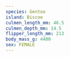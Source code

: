 ```yaml
---
species: Gentoo
island: Biscoe
culmen_length_mm: 46.5
culmen_depth_mm: 14.5
flipper_length_mm: 213
body_mass_g: 4400
sex: FEMALE
---
```

